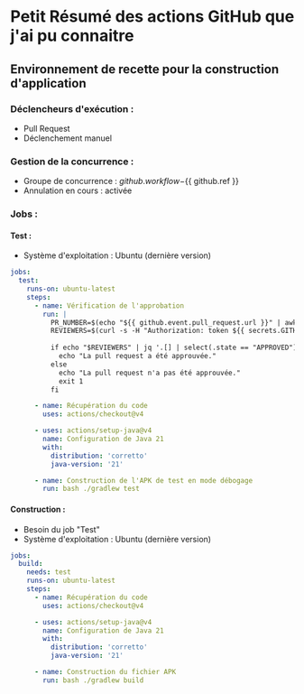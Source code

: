 # Petit Résumé des actions GitHub que j'ai pu connaitre

## Environnement de recette pour la construction d'application

### Déclencheurs d'exécution :

- Pull Request
- Déclenchement manuel

### Gestion de la concurrence :

- Groupe de concurrence : ${{ github.workflow }}-${{ github.ref }}
- Annulation en cours : activée

### Jobs :

#### Test :

- Système d'exploitation : Ubuntu (dernière version)

```yaml
jobs:
  test:
    runs-on: ubuntu-latest
    steps:
      - name: Vérification de l'approbation
        run: |
          PR_NUMBER=$(echo "${{ github.event.pull_request.url }}" | awk -F'/' '{print $NF}')
          REVIEWERS=$(curl -s -H "Authorization: token ${{ secrets.GITHUB_TOKEN }}" "https://api.github.com/repos/${{ github.repository }}/pulls/${PR_NUMBER}/reviews")
          
          if echo "$REVIEWERS" | jq '.[] | select(.state == "APPROVED")' > /dev/null; then
            echo "La pull request a été approuvée."
          else
            echo "La pull request n'a pas été approuvée."
            exit 1
          fi

      - name: Récupération du code
        uses: actions/checkout@v4

      - uses: actions/setup-java@v4
        name: Configuration de Java 21
        with:
          distribution: 'corretto'
          java-version: '21'

      - name: Construction de l'APK de test en mode débogage
        run: bash ./gradlew test
```

#### Construction :

- Besoin du job "Test"
- Système d'exploitation : Ubuntu (dernière version)

```yaml
jobs:
  build:
    needs: test
    runs-on: ubuntu-latest
    steps:
      - name: Récupération du code
        uses: actions/checkout@v4

      - uses: actions/setup-java@v4
        name: Configuration de Java 21
        with:
          distribution: 'corretto'
          java-version: '21'

      - name: Construction du fichier APK
        run: bash ./gradlew build
```